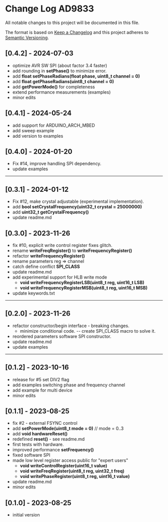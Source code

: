 # Change Log AD9833

All notable changes to this project will be documented in this file.

The format is based on [Keep a Changelog](http://keepachangelog.com/)
and this project adheres to [Semantic Versioning](http://semver.org/).


## [0.4.2] - 2024-07-03
- optimize AVR SW SPI (about factor 3.4 faster)
- add rounding in **setPhase()** to minimize error.
- add **float setPhaseRadians(float phase, uint8_t channel = 0)**
- add **float getPhaseRadians(uint8_t channel = 0)**
- add **getPowerMode()** for completeness
- extend performance measurements (examples)
- minor edits

## [0.4.1] - 2024-05-24
- add support for ARDUINO_ARCH_MBED
- add sweep example
- add version to examples

## [0.4.0] - 2024-01-20
- Fix #14, improve handling SPI dependency.
- update examples

----

## [0.3.1] - 2024-01-12
- Fix #12, make crystal adjustable (experimental implementation).
- add **bool setCrystalFrequency(uint32_t crystal = 25000000)**
- add **uint32_t getCrystalFrequency()**
- update readme.md

## [0.3.0] - 2023-11-26
- fix #10, explicit write control register fixes glitch.
- rename **writeFreqRegister()** to **writeFrequencyRegister()**
- refactor **writeFrequencyRegister()**
- rename  parameters reg => channel
- catch define conflict __SPI_CLASS__
- update readme.md
- add experimental support for HLB write mode
  - **void writeFrequencyRegisterLSB(uint8_t reg, uint16_t LSB)**
  - **void writeFrequencyRegisterMSB(uint8_t reg, uint16_t MSB)**
- update keywords.txt

----

## [0.2.0] - 2023-11-26
- refactor constructor/begin interface - breaking changes.
  - minimize conditional code. -- create SPI_CLASS macro to solve it.
- reordered parameters software SPI constructor.
- update readme.md
- update examples

----

## [0.1.2] - 2023-10-16
- release for #5 set DIV2 flag
- add examples switching phase and frequency channel
- add example for multi device
- minor edits

## [0.1.1] - 2023-08-25
- fix #2 - external FSYNC control
- add **setPowerMode(uint8_t mode = 0)**  //  mode = 0..3
- add **void hardwareReset()**
- redefined **reset()** - see readme.md
- first tests with hardware.
- improved performance **setFrequency()**
- fixed software SPI
- made low level register access public for "expert users"
  - **void writeControlRegister(uint16_t value)**
  - **void writeFreqRegister(uint8_t reg, uint32_t freq)**
  - **void writePhaseRegister(uint8_t reg, uint16_t value)**
- update readme.md
- minor edits

## [0.1.0] - 2023-08-25
- initial version

